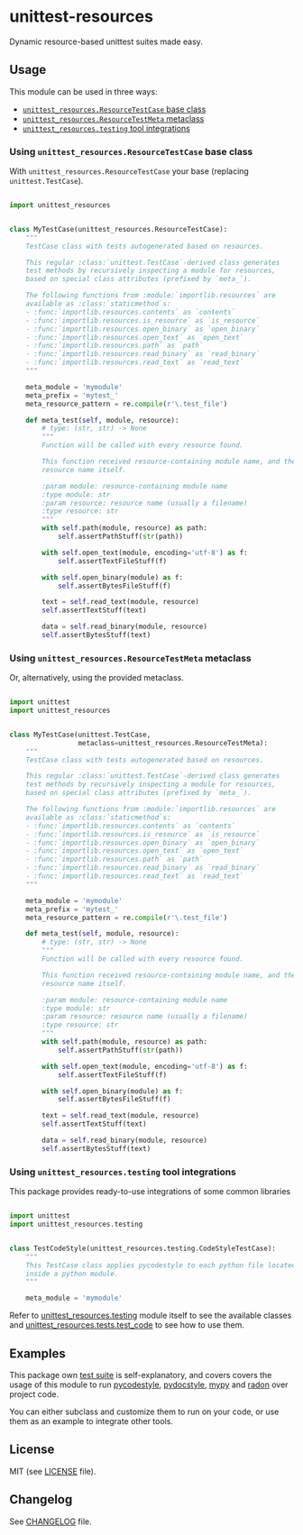 # unittest-resources

Dynamic resource-based unittest suites made easy.

## Usage

This module can be used in three ways:
* [`unittest_resources.ResourceTestCase` base class](#unittest_resources.ResourceTestCase)
* [`unittest_resources.ResourceTestMeta` metaclass](#unittest_resources.ResourceTestMeta)
* [`unittest_resources.testing` tool integrations](#unittest_resources.testing)

### <a name="unittest_resources.ResourceTestCase"></a>Using `unittest_resources.ResourceTestCase` base class

With `unittest_resources.ResourceTestCase` your base (replacing
`unittest.TestCase`).

```python

import unittest_resources


class MyTestCase(unittest_resources.ResourceTestCase):
    """
    TestCase class with tests autogenerated based on resources.

    This regular :class:`unittest.TestCase`-derived class generates
    test methods by recursively inspecting a module for resources,
    based on special class attributes (prefixed by `meta_`).

    The following functions from :module:`importlib.resources` are
    available as :class:`staticmethod`s:
    - :func:`importlib.resources.contents` as `contents`
    - :func:`importlib.resources.is_resource` as `is_resource`
    - :func:`importlib.resources.open_binary` as `open_binary`
    - :func:`importlib.resources.open_text` as `open_text`
    - :func:`importlib.resources.path` as `path`
    - :func:`importlib.resources.read_binary` as `read_binary`
    - :func:`importlib.resources.read_text` as `read_text`
    """

    meta_module = 'mymodule'
    meta_prefix = 'mytest_'
    meta_resource_pattern = re.compile(r'\.test_file')

    def meta_test(self, module, resource):
        # type: (str, str) -> None
        """
        Function will be called with every resource found.

        This function received resource-containing module name, and the
        resource name itself.

        :param module: resource-containing module name
        :type module: str
        :param resource: resource name (usually a filename)
        :type resource: str
        """
        with self.path(module, resource) as path:
            self.assertPathStuff(str(path))

        with self.open_text(module, encoding='utf-8') as f:
            self.assertTextFileStuff(f)

        with self.open_binary(module) as f:
            self.assertBytesFileStuff(f)

        text = self.read_text(module, resource)
        self.assertTextStuff(text)

        data = self.read_binary(module, resource)
        self.assertBytesStuff(text)

```

### <a name="unittest_resources.ResourceTestMeta"></a>Using `unittest_resources.ResourceTestMeta` metaclass

Or, alternatively, using the provided metaclass.

```python

import unittest
import unittest_resources


class MyTestCase(unittest.TestCase,
                 metaclass=unittest_resources.ResourceTestMeta):
    """
    TestCase class with tests autogenerated based on resources.

    This regular :class:`unittest.TestCase`-derived class generates
    test methods by recursively inspecting a module for resources,
    based on special class attributes (prefixed by `meta_`).

    The following functions from :module:`importlib.resources` are
    available as :class:`staticmethod`s:
    - :func:`importlib.resources.contents` as `contents`
    - :func:`importlib.resources.is_resource` as `is_resource`
    - :func:`importlib.resources.open_binary` as `open_binary`
    - :func:`importlib.resources.open_text` as `open_text`
    - :func:`importlib.resources.path` as `path`
    - :func:`importlib.resources.read_binary` as `read_binary`
    - :func:`importlib.resources.read_text` as `read_text`
    """

    meta_module = 'mymodule'
    meta_prefix = 'mytest_'
    meta_resource_pattern = re.compile(r'\.test_file')

    def meta_test(self, module, resource):
        # type: (str, str) -> None
        """
        Function will be called with every resource found.

        This function received resource-containing module name, and the
        resource name itself.

        :param module: resource-containing module name
        :type module: str
        :param resource: resource name (usually a filename)
        :type resource: str
        """
        with self.path(module, resource) as path:
            self.assertPathStuff(str(path))

        with self.open_text(module, encoding='utf-8') as f:
            self.assertTextFileStuff(f)

        with self.open_binary(module) as f:
            self.assertBytesFileStuff(f)

        text = self.read_text(module, resource)
        self.assertTextStuff(text)

        data = self.read_binary(module, resource)
        self.assertBytesStuff(text)

```

### <a name="unittest_resources.testing"></a>Using `unittest_resources.testing` tool integrations

This package provides ready-to-use integrations of some common libraries

```python

import unittest
import unittest_resources.testing


class TestCodeStyle(unittest_resources.testing.CodeStyleTestCase):
    """
    This TestCase class applies pycodestyle to each python file located
    inside a python module.
    """

    meta_module = 'mymodule'

```

Refer to [unittest_resources.testing](./unittest_resources/testing.py)
module itself to see the available classes and
[unittest_resources.tests.test_code](./unittest_resources/tests/test_code.py)
to see how to use them.

## Examples

This package own [test suite](./unittest_resources/tests/test_code.py)
is self-explanatory, and covers covers the usage of this module to run
[pycodestyle](https://pypi.org/project/pycodestyle/),
[pydocstyle](https://pypi.org/project/pydocstyle/),
[mypy](https://pypi.org/project/mypy/) and
[radon](https://pypi.org/project/radon/) over project code.

You can either subclass and customize them to run on your code, or use
them as an example to integrate other tools.

## License

MIT (see [LICENSE](./LICENSE) file).

## Changelog

See [CHANGELOG](./CHANGELOG) file.
